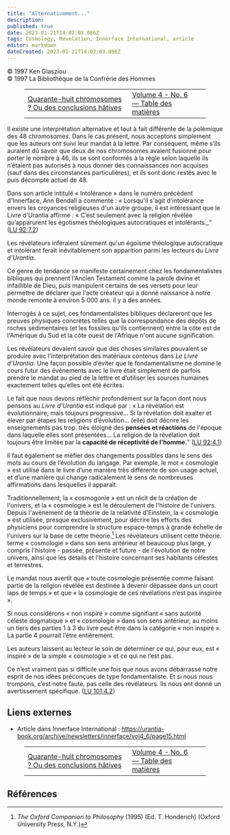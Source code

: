 ```yaml
---
title: "Alternativement..."
description: 
published: true
date: 2023-01-21T14:02:03.086Z
tags: Cosmology, Revelation, Innerface International, article
editor: markdown
dateCreated: 2023-01-21T14:02:03.086Z
---
```


<p class="v-card v-sheet theme--light grey lighten-3 px-2">© 1997 Ken Glasziou<br>© 1997 La Bibliothèque de la Confrérie des Hommes</p>
<figure class="table chapter-navigator">
  <table>
    <tbody>
      <tr>
        <td>
        <a href="/fr/article/Ken_Glasziou/48_Chromosomes_Or_Jumping_to_Conclusions">
          <span class="mdi mdi-arrow-left-drop-circle"></span><span class="pl-2">Quarante-huit chromosomes ? Ou des conclusions hâtives</span>
        </a>
        </td>
        <td>
        <a href="/fr/index/articles_innerface#volume-4-no-6">
          <span class="mdi mdi-book-open-variant"></span><span class="pl-2">Volume 4 - No. 6 — Table des matières</span>
        </a>
        </td>
        <td>
        </td>
      </tr>
    </tbody>
  </table>
</figure>



Il existe une interprétation alternative et tout à fait différente de la polémique des 48 chromosomes. Dans le cas présent, nous acceptons simplement que les auteurs ont suivi leur mandat à la lettre. Par conséquent, même s’ils auraient dû savoir que deux de nos chromosomes avaient fusionné pour porter le nombre à 46, ils se sont conformés à la règle selon laquelle ils n’étaient pas autorisés à nous donner des connaissances non acquises (sauf dans des circonstances particulières), et ils sont donc restés avec le puis décompte actuel de 48.

Dans son article intitulé « Intolérance » dans le numéro précédent d'Innerface, Ann Bendall a commenté : « Lorsqu'il s'agit d'intolérance envers les croyances religieuses d'un autre groupe, il est intéressant que le Livre d'Urantia affirme : « C’est seulement avec la religion révélée qu’apparurent les égotismes théologiques autocratiques et intolérants._” (<a id="a36_359"></a>[LU 92:7.2](/fr/The_Urantia_Book/92#p7_2))

Les révélateurs inféraient sûrement qu'un égoïsme théologique autocratique et intolérant ferait inévitablement son apparition parmi les lecteurs du _Livre d'Urantia_.

Ce genre de tendance se manifeste certainement chez les fondamentalistes bibliques qui prennent l'Ancien Testament comme la parole divine et infaillible de Dieu, puis manipulent certains de ses versets pour leur permettre de déclarer que l'acte créateur qui a donné naissance à notre monde remonte à environ 5 000 ans. il y a des années.

Interrogés à ce sujet, ces fondamentalistes bibliques déclareront que les preuves physiques concrètes telles que la correspondance des dépôts de roches sédimentaires (et les fossiles qu'ils contiennent) entre la côte est de l'Amérique du Sud et la côte ouest de l'Afrique n'ont aucune signification.

Les révélateurs devaient savoir que des choses similaires pouvaient se produire avec l'interprétation des matériaux contenus dans _Le Livre d'Urantia_. Une façon possible d’éviter que le fondamentalisme ne domine le cours futur des événements avec le livre était simplement de parfois prendre le mandat au pied de la lettre et d’utiliser les sources humaines exactement telles qu’elles ont été écrites.

Le fait que nous devons réfléchir profondément sur la façon dont nous pensons au _Livre d'Urantia_ est indiqué par : « La révélation est évolutionnaire, mais toujours progressive... Si la révélation doit exalter et élever par étapes les religions d’évolution... (elle) doit décrire les enseignements pas trop. très éloigné des **pensées et réactions** de l'époque dans laquelle elles sont présentées... La religion de la révélation doit toujours être limitée par la **capacité de réceptivité de l'homme.**" (<a id="a46_508"></a>[LU 92:4.1](/fr/The_Urantia_Book/92#p4_1))

Il faut également se méfier des changements possibles dans le sens des mots au cours de l’évolution du langage. Par exemple, le mot « cosmologie » est utilisé dans le livre d’une manière très différente de son usage actuel, et d’une manière qui change radicalement le sens de nombreuses affirmations dans lesquelles il apparaît.

Traditionnellement, la « cosmogonie » est un récit de la création de l'univers, et la « cosmologie » est le déroulement de l'histoire de l'univers. Depuis l'avènement de la théorie de la relativité d'Einstein, la « cosmologie » est utilisée, presque exclusivement, pour décrire les efforts des physiciens pour comprendre la structure espace-temps à grande échelle de l'univers sur la base de cette théorie.[^1] Les révélateurs utilisent cette théorie. terme « cosmologie » dans son sens antérieur et beaucoup plus large, y compris l'histoire - passée, présente et future - de l'évolution de notre univers, ainsi que les détails et l'histoire concernant ses habitants célestes et terrestres.

Le mandat nous avertit que « toute cosmologie présentée comme faisant partie de la religion révélée est destinée à devenir dépassée dans un court laps de temps » et que « la cosmologie de ces révélations n’est pas inspirée ».

Si nous considérons « non inspiré » comme signifiant « sans autorité céleste dogmatique » et « cosmologie » dans son sens antérieur, au moins un tiers des parties 1 à 3 du livre peut être dans la catégorie « non inspiré ». La partie 4 pourrait l’être entièrement.

Les auteurs laissent au lecteur le soin de déterminer ce qui, pour eux, est « inspiré » de la simple « cosmologie » et ce qui ne l’est pas.

Ce n’est vraiment pas si difficile une fois que nous avons débarrassé notre esprit de nos idées préconçues de type fondamentaliste. Et si nous nous trompons, c’est notre faute, pas celle des révélateurs. Ils nous ont donné un avertissement spécifique. (<a id="a58_253"></a>[LU 101:4.2](/fr/The_Urantia_Book/101#p4_2))

## Liens externes

* Article dans Innerface International : https://urantia-book.org/archive/newsletters/innerface/vol4_6/page15.html




<figure class="table chapter-navigator">
  <table>
    <tbody>
      <tr>
        <td>
        <a href="/fr/article/Ken_Glasziou/48_Chromosomes_Or_Jumping_to_Conclusions">
          <span class="mdi mdi-arrow-left-drop-circle"></span><span class="pl-2">Quarante-huit chromosomes ? Ou des conclusions hâtives</span>
        </a>
        </td>
        <td>
        <a href="/fr/index/articles_innerface#volume-4-no-6">
          <span class="mdi mdi-book-open-variant"></span><span class="pl-2">Volume 4 - No. 6 — Table des matières</span>
        </a>
        </td>
        <td>
        </td>
      </tr>
    </tbody>
  </table>
</figure>

## Références

[^1]: _The Oxford Companion to Philosophy_ (1995) (Ed. T. Honderich) (Oxford University Press, N.Y.)
